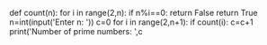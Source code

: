 
def count(n):
    for i in range(2,n):
        if n%i==0:
            return False
    return True
n=int(input('Enter n: '))
c=0
for i in range(2,n+1):
    if count(i):
        c=c+1
print('Number of prime numbers: ',c
